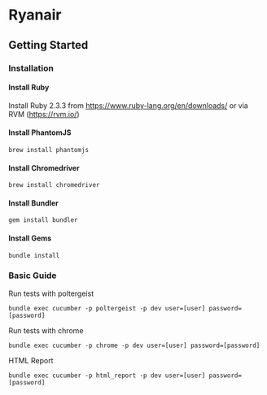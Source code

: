 # Ryanair
## Getting Started

### Installation

#### Install Ruby
Install Ruby 2.3.3 from https://www.ruby-lang.org/en/downloads/ or via RVM (https://rvm.io/)

#### Install PhantomJS
```
brew install phantomjs
```

#### Install Chromedriver
```
brew install chromedriver
```

#### Install Bundler
```
gem install bundler
```

#### Install Gems
```
bundle install
```

### Basic Guide

Run tests with poltergeist
```
bundle exec cucumber -p poltergeist -p dev user=[user] password=[password]
```

Run tests with chrome
```
bundle exec cucumber -p chrome -p dev user=[user] password=[password]
```

HTML Report
```
bundle exec cucumber -p html_report -p dev user=[user] password=[password]
```
